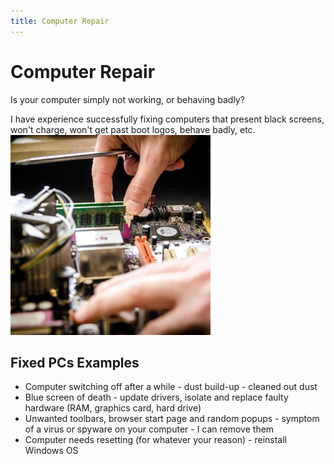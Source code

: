 ```yaml
---
title: Computer Repair
---
```


# Computer Repair

Is your computer simply not working, or behaving badly? 

I have experience successfully fixing computers that present black screens, won't charge, won't get past boot logos, behave badly, etc.  
![](pc_repair.png)

## Fixed PCs Examples
* Computer switching off after a while - dust build-up - cleaned out dust
* Blue screen of death - update drivers, isolate and replace faulty hardware (RAM, graphics card, hard drive)
* Unwanted toolbars, browser start page and random popups - symptom of a virus or spyware on your computer - I can remove them
* Computer needs resetting (for whatever your reason) - reinstall Windows OS


